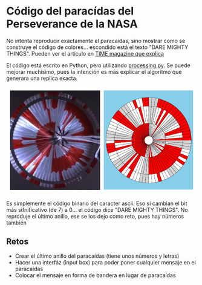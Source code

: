 # Código del paracídas del Perseverance de la NASA

No intenta reproducir exactamente el paracaídas, sino mostrar como se construye el código de colores...  escondido está el texto "DARE MIGHTY THINGS". Pueden ver el artículo en [TIME magazine que explica](https://time.com/5942177/perseverance-rover-parachute-message/)

El código está escrito en Python, pero utilizando [processing.py](https://py.processing.org/). Se puede mejorar muchísimo, pues la intención es más explicar el algoritmo que generara una replica exacta.

![Flag](https://github.com/tomasdecamino/CS_TOLIS/blob/main/PerseveranceFlag/perseverance.jpg)

Es simplemente el código binario del caracter ascii. Eso si cambian el bit más sifnificativo (de 7) a 0...  el código dice "DARE MIGHTY THINGS".  No reproduje el último anillo, ese se los dejo como reto, pues hay números también

## Retos
- Crear el último anillo del paracaídas (tiene unos números y letras)
- Hacer una interfáz (input box) para poder poner cualquier mensaje en el paracaídas
- Colocar el mensaje en forma de bandera en lugar de paracaídas
